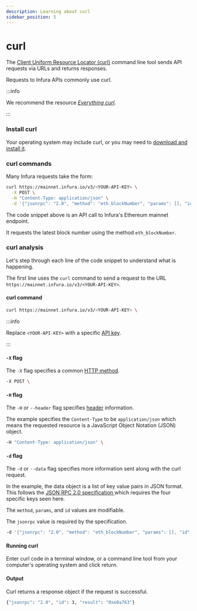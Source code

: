 ```yaml
---
description: Learning about curl
sidebar_position: 5
---
```


# curl

The [Client Uniform Resource Locator (curl)](https://curl.se/) command line tool sends API requests via URLs and returns responses.

Requests to Infura APIs commonly use curl.

:::info

We recommend the resource [_Everything curl_](https://everything.curl.dev).

:::

### Install curl

Your operating system may include curl, or you may need to [download and install it](https://everything.curl.dev/install).

### curl commands

Many Infura requests take the form:

```bash
curl https://mainnet.infura.io/v3/<YOUR-API-KEY> \
  -X POST \
  -H "Content-Type: application/json" \
  -d '{"jsonrpc": "2.0", "method": "eth_blockNumber", "params": [], "id": 1}'
```

The code snippet above is an API call to Infura's Ethereum mainnet endpoint.

It requests the latest block number using the method `eth_blockNumber`.

### curl analysis

Let's step through each line of the code snippet to understand what is happening.

The first line uses the `curl` command to send a request to the URL `https://mainnet.infura.io/v3/<YOUR-API-KEY>`.

#### curl command

```bash
curl https://mainnet.infura.io/v3/<YOUR-API-KEY> \
```

:::info

Replace `<YOUR-API-KEY>` with a specific [API key](../../../developer-tools/dashboard/get-started/create-api/).

:::

#### `-X` flag

The `-X` flag specifies a common [HTTP method](https://www.w3schools.com/tags/ref_httpmethods.asp).

```bash
-X POST \
```

#### `-H` flag

The `-H` or `--header` flag specifies [header](https://developer.mozilla.org/en-US/docs/Web/HTTP/Headers) information.

The example specifies the `Content-Type` to be `application/json` which means the requested resource is a JavaScript Object Notation (JSON) object.

```bash
-H "Content-Type: application/json" \
```

#### `-d` flag

The `-d` or `--data` flag specifies more information sent along with the curl request.

In the example, the data object is a list of key value pairs in JSON format. This follows the [JSON RPC 2.0 specification ](https://www.jsonrpc.org/specification)which requires the four specific keys seen here.

The `method`, `params`, and `id` values are modifiable.

The `jsonrpc` value is required by the specification.

```bash
-d '{"jsonrpc": "2.0", "method": "eth_blockNumber", "params": [], "id": 1}'
```

#### Running curl

Enter curl code in a terminal window, or a command line tool from your computer's operating system and click return.

#### Output

Curl returns a response object if the request is successful.

```bash
{"jsonrpc": "2.0", "id": 3, "result": "0xe0a763"}
```

